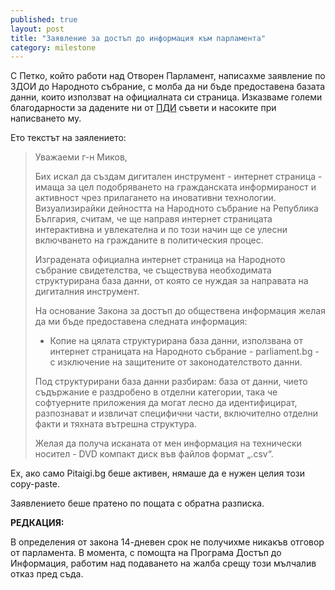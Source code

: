 ```yaml
---
published: true
layout: post
title: "Заявление за достъп до информация към парламента"
category: milestone
---
```


С Петко, който работи над Отворен Парламент, написахме заявление по ЗДОИ до Народното събрание, с молба да ни бъде предоставена базата данни, които използват на официалната си страница. Изказваме големи благодарности за дадените ни от [ПДИ](http://www.aip-bg.org/) съвети и насоките при написването му.

Ето текстът на заялението:

> Уважаеми г-н Миков,
>
> Бих искал да създам дигитален инструмент - интернет страница - имаща за цел подобряването на гражданската информираност и активност чрез прилагането на иновативни технологии. Визуализирайки дейността на Народното събрание на Република България, считам, че ще направя интернет страницата интерактивна и увлекателна и по този начин ще се улесни включването на гражданите в политическия процес.
>
> Изградената официална интернет страница на Народното събрание свидетелства, че съществува необходимата структурирана база данни, от която се нуждая за направата на дигиталния инструмент.
>
> На основание Закона за достъп до обществена информация желая да ми бъде предоставена следната информация:
>
>  - Копие на цялата структурирана база данни, използвана от интернет страницата на Народното събрание - parliament.bg - с изключение на защитените от законодателството данни.
>
> Под структурирани база данни разбирам: база от данни, чието съдържание е раздробено в отделни категории, така че софтуерните приложения да могат лесно да идентифицират, разпознават и извличат специфични части, включително отделни факти и тяхната вътрешна структура.
>
> Желая да получа исканата от мен информация на технически носител - DVD компакт диск във файлов формат „.csv“.

Ех, ако само Pitaigi.bg беше активен, нямаше да е нужен целия този copy-paste.

Заявлението беше пратено по пощата с обратна разписка.

**РЕДКАЦИЯ:**

В определения от закона 14-дневен срок не получихме никакъв отговор от парламента.
В момента, с помощта на Програма Достъп до Информация, работим над подаването на жалба срещу
този мълчалив отказ пред съда.


